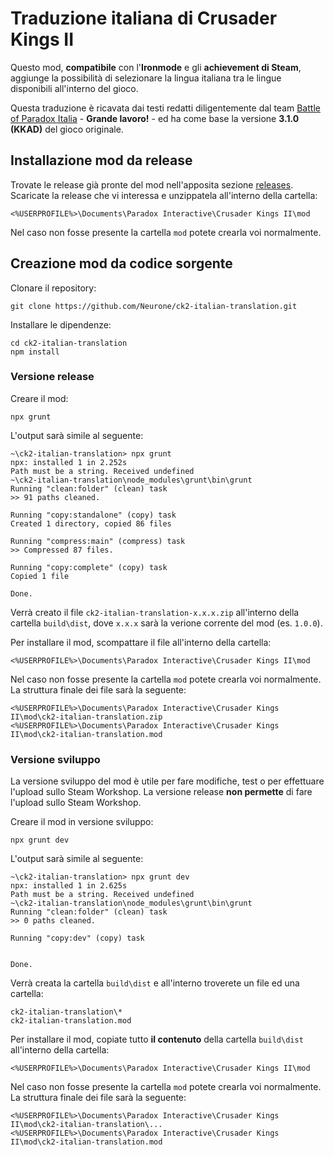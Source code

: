 # Traduzione italiana di Crusader Kings II

Questo mod, **compatibile** con l'**Ironmode** e gli **achievement di Steam**, aggiunge la possibilità di selezionare la lingua italiana tra le lingue disponibili all'interno del gioco.

Questa traduzione è ricavata dai testi redatti diligentemente dal team [Battle of Paradox Italia](http://www.bopitalia.org) - **Grande lavoro!** - ed ha come base la versione **3.1.0 (KKAD)** del gioco originale.

## Installazione mod da release

Trovate le release già pronte del mod nell'apposita sezione [releases](https://github.com/Neurone/ck2-italian-translation/releases). Scaricate la release che vi interessa e unzippatela all'interno della cartella:

    <%USERPROFILE%>\Documents\Paradox Interactive\Crusader Kings II\mod

Nel caso non fosse presente la cartella `mod` potete crearla voi normalmente.

## Creazione mod da codice sorgente

Clonare il repository:

    git clone https://github.com/Neurone/ck2-italian-translation.git

Installare le dipendenze:

    cd ck2-italian-translation
    npm install

### Versione release

Creare il mod:

    npx grunt

L'output sarà simile al seguente:

    ~\ck2-italian-translation> npx grunt
    npx: installed 1 in 2.252s
    Path must be a string. Received undefined
    ~\ck2-italian-translation\node_modules\grunt\bin\grunt
    Running "clean:folder" (clean) task
    >> 91 paths cleaned.

    Running "copy:standalone" (copy) task
    Created 1 directory, copied 86 files

    Running "compress:main" (compress) task
    >> Compressed 87 files.

    Running "copy:complete" (copy) task
    Copied 1 file

    Done.

Verrà creato il file `ck2-italian-translation-x.x.x.zip` all'interno della cartella `build\dist`, dove `x.x.x` sarà la verione corrente del mod (es. `1.0.0`).

Per installare il mod, scompattare il file all'interno della cartella:

    <%USERPROFILE%>\Documents\Paradox Interactive\Crusader Kings II\mod

Nel caso non fosse presente la cartella `mod` potete crearla voi normalmente. La struttura finale dei file sarà la seguente:

    <%USERPROFILE%>\Documents\Paradox Interactive\Crusader Kings II\mod\ck2-italian-translation.zip
    <%USERPROFILE%>\Documents\Paradox Interactive\Crusader Kings II\mod\ck2-italian-translation.mod

### Versione sviluppo

La versione sviluppo del mod è utile per fare modifiche, test o per effettuare l'upload sullo Steam Workshop. La versione release **non permette** di fare l'upload sullo Steam Workshop.

Creare il mod in versione sviluppo:

    npx grunt dev

L'output sarà simile al seguente:

    ~\ck2-italian-translation> npx grunt dev
    npx: installed 1 in 2.625s
    Path must be a string. Received undefined
    ~\ck2-italian-translation\node_modules\grunt\bin\grunt
    Running "clean:folder" (clean) task
    >> 0 paths cleaned.

    Running "copy:dev" (copy) task


    Done.

Verrà creata la cartella `build\dist` e all'interno troverete un file ed una cartella:

    ck2-italian-translation\*
    ck2-italian-translation.mod

Per installare il mod, copiate tutto **il contenuto** della cartella `build\dist` all'interno della cartella:

    <%USERPROFILE%>\Documents\Paradox Interactive\Crusader Kings II\mod

Nel caso non fosse presente la cartella `mod` potete crearla voi normalmente. La struttura finale dei file sarà la seguente:

    <%USERPROFILE%>\Documents\Paradox Interactive\Crusader Kings II\mod\ck2-italian-translation\...
    <%USERPROFILE%>\Documents\Paradox Interactive\Crusader Kings II\mod\ck2-italian-translation.mod